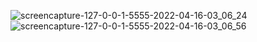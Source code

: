 ![screencapture-127-0-0-1-5555-2022-04-16-03_06_24](https://user-images.githubusercontent.com/29931637/163653991-906c6d4b-fccc-4778-99f0-495929c58108.png)
![screencapture-127-0-0-1-5555-2022-04-16-03_06_56](https://user-images.githubusercontent.com/29931637/163653992-73dc1fbc-9556-4da9-92d8-5cd6e8f044e7.png)
